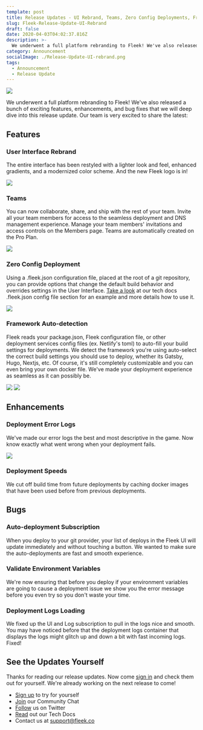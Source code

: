 ```yaml
---
template: post
title: Release Updates - UI Rebrand, Teams, Zero Config Deployments, Framework Auto-detection, and more!
slug: Fleek-Release-Update-UI-Rebrand
draft: false
date: 2020-04-03T04:02:37.816Z
description: >-
  We underwent a full platform rebranding to Fleek! We've also released a bunch of exciting features, enhancements, and bug fixes that we will deep dive into this release update.
category: Announcement
socialImage: ./Release-Update-UI-rebrand.png
tags:
  - Announcement
  - Release Update
---
```


![](./Release-Update-UI-rebrand.png)

We underwent a full platform rebranding to Fleek! We've also released a bunch of exciting features, enhancements, and bug fixes that we will deep dive into this release update. Our team is very excited to share the latest:

## Features

### User Interface Rebrand
The entire interface has been restyled with a lighter look and feel, enhanced gradients, and a modernized color scheme. And the new Fleek logo is in!

![](./media/Rebrand-release/UserInterfaceRebrand.png)

### Teams
You can now collaborate, share, and ship with the rest of your team. Invite all your team members for access to the seamless deployment and DNS management experience. Manage your team members' invitations and access controls on the Members page. Teams are automatically created on the Pro Plan.

![](./media/Rebrand-release/Teams.png)

### Zero Config Deployment

Using a .fleek.json configuration file, placed at the root of a git repository, you can provide options that change the default build behavior and overrides settings in the User Interface. [Take a look](https://docs.fleek.co/build-configurations) at our tech docs .fleek.json config file section for an example and more details how to use it.

![](./media/Rebrand-release/DeploymentConfigFile.png)

### Framework Auto-detection 

Fleek reads your package.json, Fleek configuration file, or other deployment services config files (ex. Netlify's toml) to auto-fill your build settings for deployments. We detect the framework you're using auto-select the correct build settings you should use to deploy, whether its Gatsby, Hugo, Nextjs, etc. Of course, it's still completely customizable and you can even bring your own docker file. We've made your deployment experience as seamless as it can possibly be.

![](./media/Rebrand-release/frameworkDropdown.png)
![](./media/Rebrand-release/GatsbyPrefilledSettings.png)


## Enhancements

### Deployment Error Logs
We've made our error logs the best and most descriptive in the game. Now know exactly what went wrong when your deployment fails. 

![](./media/Rebrand-release/errorLogs.jpg)

### Deployment Speeds
We cut off build time from future deployments by caching docker images that have been used before from previous deployments.

## Bugs

### Auto-deployment Subscription
When you deploy to your git provider, your list of deploys in the Fleek UI will update immediately and without touching a button. We wanted to make sure the auto-deployments are fast and smooth experience.

### Validate Environment Variables
We're now ensuring that before you deploy if your environment variables are going to cause a deployment issue we show you the error message before you even try so you don't waste your time.

### Deployment Logs Loading 
We fixed up the UI and Log subscription to pull in the logs nice and smooth. You may have noticed before that the deployment logs container that displays the logs might glitch up and down a bit with fast incoming logs. Fixed!

## See the Updates Yourself

Thanks for reading our release updates. Now come [sign in](https://app.fleek.co) and check them out for yourself. We're already working on the next release to come!

* [Sign up](https://app.fleek.co) to try for yourself
* [Join](https://join.slack.com/t/fleek-public/shared_invite/zt-bxna7y1d-PbVdut4rgHt5jM6Zjg9g9A) our Community Chat
* [Follow](https://twitter.com/FleekHQ) us on Twitter
* [Read](https://docs.fleek.co/) out our Tech Docs
* Contact us at support@fleek.co 


